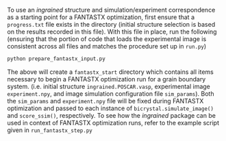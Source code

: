 To use an *ingrained* structure and simulation/experiment correspondence as a starting point for a FANTASTX optimization, first ensure that a <code>progress.txt</code> file exists in the directory (initial structure selection is based on the results recorded in this file).
With this file in place, run the following (ensuring that the portion of code that loads the experimental image is consistent across all files and matches the procedure set up in <code>run.py</code>)
```python
python prepare_fantastx_input.py 

```
The above will create a <code>fantastx_start</code> directory which contains all items necessary to begin a FANTASTX optimization run for a grain boundary system. (i.e. initial structure <code>ingrained.POSCAR.vasp</code>, experimental image <code>experiment.npy</code>, and image simulation configuration file <code>sim_params</code>). Both the <code>sim_params</code> and <code>experiment.npy</code> file will be fixed during FANTASTX optimization and passed to each instance of <code>bicrystal.simulate_image()</code> and <code>score_ssim()</code>, respectively. To see how the *ingrained* package can be used in context of FANTASTX optimization runs, refer to the example script given in <code>run_fantastx_step.py</code> 

